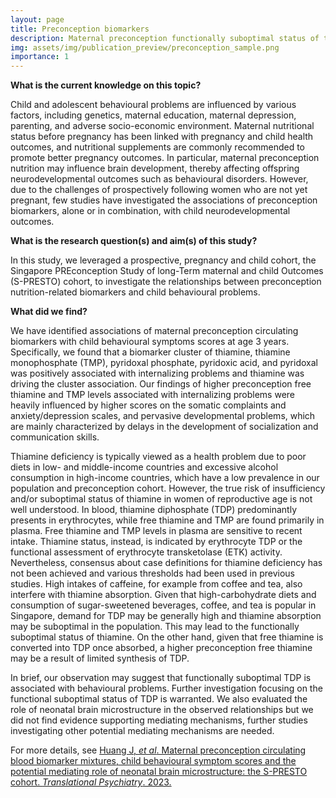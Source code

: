 ```yaml
---
layout: page
title: Preconception biomarkers
description: Maternal preconception functionally suboptimal status of thiamine could be responsible for child behavioural problems.
img: assets/img/publication_preview/preconception_sample.png
importance: 1
---
```


**What is the current knowledge on this topic?**

Child and adolescent behavioural problems are influenced by various factors, including genetics, maternal education, maternal depression, parenting, and adverse socio-economic environment. Maternal nutritional status before pregnancy has been linked with pregnancy and child health outcomes, and nutritional supplements are commonly recommended to promote better pregnancy outcomes. In particular, maternal preconception nutrition may influence brain development, thereby affecting offspring neurodevelopmental outcomes such as behavioural disorders. However, due to the challenges of prospectively following women who are not yet pregnant, few studies have investigated the associations of preconception biomarkers, alone or in combination, with child neurodevelopmental outcomes.

**What is the research question(s) and aim(s) of this study?**

In this study, we leveraged a prospective, pregnancy and child cohort, the Singapore PREconception Study of long-Term maternal and child Outcomes (S-PRESTO) cohort, to investigate the relationships between preconception nutrition-related biomarkers and child behavioural problems.

**What did we find?**

We have identified associations of maternal preconception circulating biomarkers with child behavioural symptoms scores at age 3 years. Specifically, we found that a biomarker cluster of thiamine, thiamine monophosphate (TMP), pyridoxal phosphate, pyridoxic acid, and pyridoxal was positively associated with internalizing problems and thiamine was driving the cluster association. Our findings of higher preconception free thiamine and TMP levels associated with internalizing problems were heavily influenced by higher scores on the somatic complaints and anxiety/depression scales, and pervasive developmental problems, which are mainly characterized by delays in the development of socialization and communication skills.

Thiamine deficiency is typically viewed as a health problem due to poor diets in low- and middle-income countries and excessive alcohol consumption in high-income countries, which have a low prevalence in our population and preconception cohort. However, the true risk of insufficiency and/or suboptimal status of thiamine in women of reproductive age is not well understood. In blood, thiamine diphosphate (TDP) predominantly presents in erythrocytes, while free thiamine and TMP are found primarily in plasma. Free thiamine and TMP levels in plasma are sensitive to recent intake. Thiamine status, instead, is indicated by erythrocyte TDP or the functional assessment of erythrocyte transketolase (ETK) activity. Nevertheless, consensus about case definitions for thiamine deficiency has not been achieved and various thresholds had been used in previous studies. High intakes of caffeine, for example from coffee and tea, also interfere with thiamine absorption. Given that high-carbohydrate diets and consumption of sugar-sweetened beverages, coffee, and tea is popular in Singapore, demand for TDP may be generally high and thiamine absorption may be suboptimal in the population. This may lead to the functionally suboptimal status of thiamine. On the other hand, given that free thiamine is converted into TDP once absorbed, a higher preconception free thiamine may be a result of limited synthesis of TDP.

In brief, our observation may suggest that functionally suboptimal TDP is associated with behavioural problems. Further investigation focusing on the functional suboptimal status of TDP is warranted. We also evaluated the role of neonatal brain microstructure in the observed relationships but we did not find evidence supporting mediating mechanisms, further studies investigating other potential mediating mechanisms are needed.

For more details, see <a href="https://www.nature.com/articles/s41398-023-02332-6" target="_blank">Huang J, _et al_. Maternal preconception circulating blood biomarker mixtures, child behavioural symptom scores and the potential mediating role of neonatal brain microstructure: the S-PRESTO cohort. _Translational Psychiatry_. 2023.</a>

